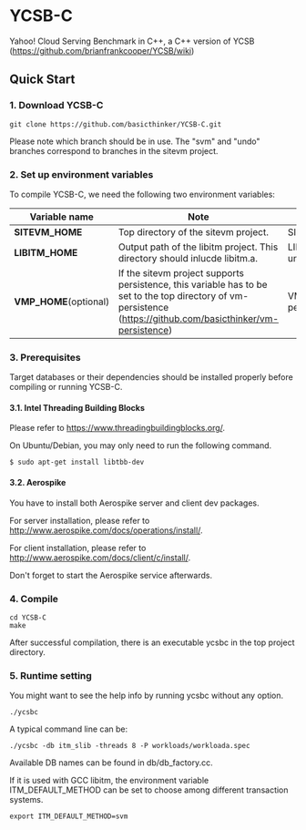 YCSB-C
======

Yahoo! Cloud Serving Benchmark in C++, a C++ version of YCSB (https://github.com/brianfrankcooper/YCSB/wiki)

## Quick Start

### 1. Download YCSB-C

    git clone https://github.com/basicthinker/YCSB-C.git

Please note which branch should be in use.
The "svm" and "undo" branches correspond to branches in the sitevm project.

### 2. Set up environment variables

To compile YCSB-C, we need the following two environment variables:

Variable name | Note | Example
--------------|------|--------
**SITEVM\_HOME** | Top directory of the sitevm project. | SITEVM\_HOME=$HOME/Projects/sitevm\_dune
**LIBITM\_HOME** | Output path of the libitm project. This directory should inlucde libitm.a. | LIBITM\_HOME=$HOME/Projects/gcc/x86\_64-unknown-linux-gnu/libitm
**VMP\_HOME**(optional) | If the sitevm project supports persistence, this variable has to be set to the top directory of vm-persistence (https://github.com/basicthinker/vm-persistence) | VMP\_HOME=$HOME/Projects/vm-persistence

### 3. Prerequisites

Target databases or their dependencies should be installed properly before compiling or running YCSB-C.

#### 3.1. Intel Threading Building Blocks

Please refer to https://www.threadingbuildingblocks.org/.

On Ubuntu/Debian, you may only need to run the following command.

    $ sudo apt-get install libtbb-dev

#### 3.2. Aerospike

You have to install both Aerospike server and client dev packages.

For server installation, please refer to http://www.aerospike.com/docs/operations/install/.

For client installation, please refer to http://www.aerospike.com/docs/client/c/install/.

Don't forget to start the Aerospike service afterwards.

### 4. Compile

    cd YCSB-C
    make

After successful compilation, there is an executable ycsbc in the top project directory.

### 5. Runtime setting

You might want to see the help info by running ycsbc without any option.

    ./ycsbc

A typical command line can be:

    ./ycsbc -db itm_slib -threads 8 -P workloads/workloada.spec

Available DB names can be found in db/db\_factory.cc.

If it is used with GCC libitm, the environment variable ITM\_DEFAULT\_METHOD can be set to choose among different transaction systems.

    export ITM_DEFAULT_METHOD=svm

